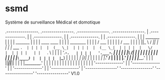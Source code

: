 # ssmd
Système de surveillance Médical et domotique

 .----------------.   .----------------.   .----------------.   .----------------. 
| .--------------. | | .--------------. | | .--------------. | | .--------------. |
| |    _______   | | | |    _______   | | | | ____    ____ | | | |  ________    | |
| |   /  ___  |  | | | |   /  ___  |  | | | ||_   \  /   _|| | | | |_   ___ `.  | |
| |  |  (__ \_|  | | | |  |  (__ \_|  | | | |  |   \/   |  | | | |   | |   `. \ | |
| |   '.___`-.   | | | |   '.___`-.   | | | |  | |\  /| |  | | | |   | |    | | | |
| |  |`\____) |  | | | |  |`\____) |  | | | | _| |_\/_| |_ | | | |  _| |___.' / | |
| |  |_______.'  | | | |  |_______.'  | | | ||_____||_____|| | | | |________.'  | |
| |              | | | |              | | | |              | | | |              | |
| '--------------' | | '--------------' | | '--------------' | | '--------------' |
 '----------------'   '----------------'   '----------------'   '----------------'    V1.0
 
 

